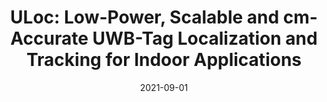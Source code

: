 ---
title: "ULoc: Low-Power, Scalable and cm-Accurate UWB-Tag Localization and Tracking for Indoor Applications"
collection: publications
permalink: /publication/2021-09-01-ULoc-Low-Power-Scalable-and-cm-Accurate-UWB-Tag-Localization-and-Tracking-for-Indoor-Applications
date: 2021-09-01
venue: 'Proceedings of the ACM on Interactive, Mobile, Wearable and Ubiquitous Technologies'
link: 'https://doi.org/10.1145/2486001'
paperurl: '/files/papers/uloc.pdf'
citation: ' M Zhao,  T Chang,  A Arun,  R Ayyalasomayajula,  C Zhang,  D Bharadia, '
---